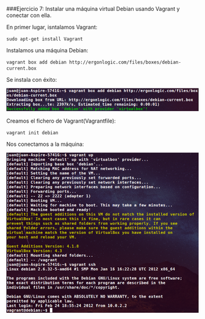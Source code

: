 ###Ejercicio 7: Instalar una máquina virtual Debian usando Vagrant y conectar con ella.

En primer lugar, isntalamos Vagrant:

	sudo apt-get install Vagrant

Instalamos una máquina Debian:

	vagrant box add debian http://ergonlogic.com/files/boxes/debian-current.box

Se instala con éxito:

![](ejercicio6.png)

Creamos el fichero de Vagrant(Vagrantfile):

	vagrant init debian

Nos conectamos a la máquina:

![](ejercicio6-2.png)

